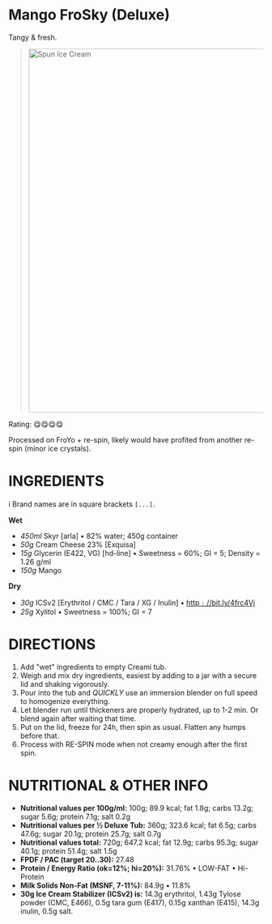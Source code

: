 # Mango FroSky (Deluxe)

Tangy & fresh. 

> <img width=720 alt="Spun Ice Cream" src="https://raw.githubusercontent.com/jhermann/ice-creamery/refs/heads/main/recipes/PB%20Mix/PB-Mix_2024-11-12_1.jpg" />

Rating: 😋😋😋😋

Processed on FroYo + re-spin, likely would have profited from another re-spin (minor ice crystals).

# INGREDIENTS

ℹ️ Brand names are in square brackets `[...]`.

**Wet**

  - _450ml_ Skyr [arla] • 82% water; 450g container
  - _50g_ Cream Cheese 23% [Exquisa]
  - _15g_ Glycerin (E422, VG) [hd-line] • Sweetness = 60%; GI = 5; Density = 1.26 g/ml
  - _150g_ Mango

**Dry**

  - _30g_ ICSv2 [Erythritol / CMC / Tara / XG / Inulin] • [http﹕//bit.ly/4frc4Vj](https://github.com/jhermann/ice-creamery/tree/main/recipes/Ice%20Cream%20Stabilizer%20%28ICS%29)
  - _25g_ Xylitol • Sweetness = 100%; GI = 7

# DIRECTIONS

 1. Add "wet" ingredients to empty Creami tub.
 1. Weigh and mix dry ingredients, easiest by adding to a jar with a secure lid and shaking vigorously.
 1. Pour into the tub and *QUICKLY* use an immersion blender on full speed to homogenize everything.
 1. Let blender run until thickeners are properly hydrated, up to 1-2 min. Or blend again after waiting that time.
 1. Put on the lid, freeze for 24h, then spin as usual. Flatten any humps before that.
 1. Process with RE-SPIN mode when not creamy enough after the first spin.

# NUTRITIONAL & OTHER INFO
- **Nutritional values per 100g/ml:** 100g; 89.9 kcal; fat 1.8g; carbs 13.2g; sugar 5.6g; protein 7.1g; salt 0.2g
- **Nutritional values per ½ Deluxe Tub:** 360g; 323.6 kcal; fat 6.5g; carbs 47.6g; sugar 20.1g; protein 25.7g; salt 0.7g
- **Nutritional values total:** 720g; 647.2 kcal; fat 12.9g; carbs 95.3g; sugar 40.1g; protein 51.4g; salt 1.5g
- **FPDF / PAC (target 20..30):** 27.48
- **Protein / Energy Ratio (ok=12%; hi=20%):** 31.76% • LOW-FAT • Hi-Protein
- **Milk Solids Non-Fat (MSNF, 7-11%):** 84.9g • 11.8%
- **30g Ice Cream Stabilizer (ICSv2) is:** 14.3g erythritol, 1.43g Tylose powder (CMC, E466), 
0.5g tara gum (E417), 0.15g xanthan (E415),
14.3g inulin, 0.5g salt.
